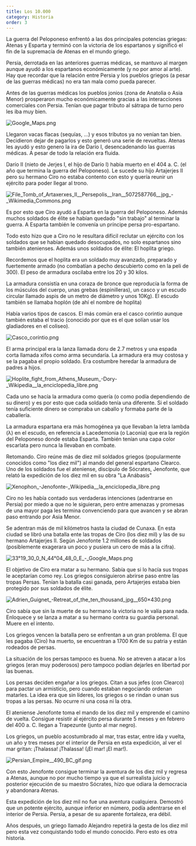 ```yaml
---
title: Los 10.000
category: Historia
order: 3
---
```


La guerra del Peloponeso enfrentó a las dos principales potencias griegas: Atenas y Esparta y terminó con la victoria de los espartanos y significó el fin de la supremacía de Atenas en el mundo griego.

Persia, derrotada en las anteriores guerras médicas, se mantuvo al margen aunque ayudó a los espartanos económicamente (y no por amor al arte). Hay que recordar que la relación entre Persia y los pueblos griegos (a pesar de las guerras médicas) no era tan mala como pueda parecer.

Antes de las guerras médicas los pueblos jonios (zona de Anatolia o Asia Menor) prosperaron mucho económicamente gracias a las interacciones comerciales con Persia. Tenían que pagar tributo al sátrapa de turno pero les iba muy bien.

![Google_Maps.png](Los%2010%20000%200ee904b4b8f64e0b912922a46d8b9540/Google_Maps.png)

Llegaron vacas flacas (sequías, ...) y esos tributos ya no venían tan bien. Decidieron dejar de pagarlos y esto generó una serie de revueltas. Atenas les ayudó y esto genero la ira de Darío I, desencadenando las guerras médicas. A pesar de todo la relación era fluida.

Darío II (nieto de Jerjes I, el hijo de Darío I) había muerto en el 404 a. C. (el año que termina la guerra del Peloponeso). Le sucede su hijo Artajerjes II pero su hermano Ciro no estaba contento con esto y quería reunir un ejército para poder llegar al trono.

![File_Tomb_of_Artaxerxes_II__Persepolis__Iran__5072587766__jpg_-_Wikimedia_Commons.png](Los%2010%20000%200ee904b4b8f64e0b912922a46d8b9540/File_Tomb_of_Artaxerxes_II__Persepolis__Iran__5072587766__jpg_-_Wikimedia_Commons.png)

Es por esto que Ciro ayudó a Esparta en la guerra del Peloponeso. Además muchos soldados de élite se habían quedado "sin trabajo" al terminar la guerra. A Esparta también le convenía un príncipe persa pro-espartano.

Todo esto hizo que a Ciro no le resultara difícil reclutar un ejército con los soldados que se habían quedado desocupados, no solo espartanos sino también atenienses. Además unos soldados de élite: El hoplita griego.

Recordemos que el hoplita era un soldado muy avanzado, preparado y fuertemente armado (no combatían a pecho descubierto como en la peli de 300). El peso de armadura oscilaba entre los 20 y 30 kilos.

La armadura consistía en una coraza de bronce que reproducía la forma de los músculos del cuerpo, unas grebas (espinilleras), un casco y un escudo circular llamado aspis de un metro de diámetro y unos 10Kg). El escudo también se llamaba hoplón (de ahí el nombre de hoplita)

Había varios tipos de cascos. El más común era el casco corintio aunque también estaba el tracio (conocido por que es el que solían usar los gladiadores en el coliseo).

![Casco_coríntio.png](Los%2010%20000%200ee904b4b8f64e0b912922a46d8b9540/Casco_corintio.png)

El arma principal era la lanza llamada doru de 2.7 metros y una espada corta llamada xifos como arma secundaría. La armadura era muy costosa y se la pagaba el propio soldado. Era costumbre heredar la armadura de padres a hijos.

![Hoplite_fight_from_Athens_Museum_-_Dory_-_Wikipedia__la_enciclopedia_libre.png](Los%2010%20000%200ee904b4b8f64e0b912922a46d8b9540/Hoplite_fight_from_Athens_Museum_-_Dory_-_Wikipedia__la_enciclopedia_libre.png)

Cada uno se hacía la armadura como quería (o como podía dependiendo de su dinero) y es por esto que cada soldado tenía una diferente. Si el soldado tenía suficiente dinero se compraba un caballo y formaba parte de la caballería.

La armadura espartana era más homogénea ya que llevaban la letra lambda (λ) en el escudo, en referencia a Lacedemonia (o Laconia) que era la región del Peloponeso donde estaba Esparta. También tenían una capa color escarlata pero nunca la llevaban en combate.

Retomando. Ciro reúne más de diez mil soldados griegos (popularmente conocidos como "los diez mil") al mando del general espartano Clearco. Uno de los soldados fue el ateniense, discípulo de Sócrates, Jenofonte, que relató la expedición de los diez mil en su obra "La Anábasis"

![Xenophon_-_Jenofonte_-_Wikipedia__la_enciclopedia_libre.png](Los%2010%20000%200ee904b4b8f64e0b912922a46d8b9540/Xenophon_-_Jenofonte_-_Wikipedia__la_enciclopedia_libre.png)

Ciro no les había contado sus verdaderas intenciones (adentrarse en Persia) por miedo a que no le siguieran, pero entre amenazas y promesas de una mayor paga les termina convenciendo para que avancen y se abran paso entrando por Asia Menor.

Se adentran más de mil kilómetros hasta la ciudad de Cunaxa. En esta ciudad se libró una batalla ente las tropas de Ciro (los diez mil) y las de su hermano Artajerjes II. Según Jenofonte 1.2 millones de soldados (posiblemente exagerara un poco y pusiera un cero de más a la cifra).

![33°19_30_0_N_44°04_48_0_E_-_Google_Maps.png](Los%2010%20000%200ee904b4b8f64e0b912922a46d8b9540/3319_30_0_N_4404_48_0_E_-_Google_Maps.png)

El objetivo de Ciro era matar a su hermano. Sabía que si lo hacía sus tropas le aceptarían como rey. Los griegos consiguieron abrirse paso entre las tropas Persas. Tenían la batalla casi ganada, pero Artajerjes estaba bien protegido por sus soldados de élite.

![Adrien_Guignet_-_Retreat_of_the_ten_thousand_jpg__650×430_.png](Los%2010%20000%200ee904b4b8f64e0b912922a46d8b9540/Adrien_Guignet_-_Retreat_of_the_ten_thousand_jpg__650430_.png)

Ciro sabía que sin la muerte de su hermano la victoria no le valía para nada. Enloquece y se lanza a matar a su hermano contra su guardia personal. Muere en el intento.

Los griegos vencen la batalla pero se enfrentan a un gran problema. El que les pagaba (Ciro) ha muerto, se encuentran a 1700 Km de su patria y están rodeados de persas.

La situación de los persas tampoco es buena. No se atreven a atacar a los griegos (eran muy poderosos) pero tampoco podían dejarles en libertad por las buenas.

Los persas deciden engañar a los griegos. Citan a sus jefes (con Clearco) para pactar un armisticio, pero cuando estaban negociando ordenan matarles. La idea era que sin líderes, los griegos o se rindan o unan sus tropas a las persas. No ocurre ni una cosa ni la otra.

El ateniense Jenofonte toma el mando de los diez mil y emprende el camino de vuelta. Consigue resistir al ejército persa durante 5 meses y en febrero del 400 a. C. llegan a Trapezunte (junto al mar negro).

Los griegos, un pueblo acostumbrado al mar, tras estar, entre ida y vuelta, un año y tres meses por el interior de Persia en esta expedición, al ver el mar gritan: ¡Thalassa! ¡Thalassa! (¡El mar! ¡El mar!). 

![Persian_Empire__490_BC_gif.png](Los%2010%20000%200ee904b4b8f64e0b912922a46d8b9540/Persian_Empire__490_BC_gif.png)

Con esto Jenofonte consigue terminar la aventura de los diez mil y regresa a Atenas, aunque no por mucho tiempo ya que el surrealista juicio y posterior ejecución de su maestro Sócrates, hizo que odiara la democracia y abandonara Atenas.

Esta expedición de los diez mil no fue una aventura cualquiera. Demostró que un potente ejército, aunque inferior en número, podía adentrarse en el interior de Persia. Persia, a pesar de su aparente fortaleza, era débil.

Años después, un griego llamado Alejandro repetirá la gesta de los diez mil pero esta vez conquistando todo el mundo conocido. Pero esto es otra historia.